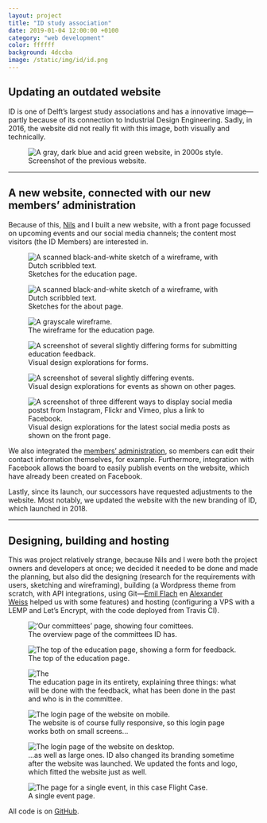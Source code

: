 ```yaml
---
layout: project
title: "ID study association"
date: 2019-01-04 12:00:00 +0100
category: "web development"
color: ffffff
background: 4dccba
image: /static/img/id/id.png
---
```


## Updating an outdated website

ID is one of Delft’s largest study associations and has a innovative image—partly because of its connection to Industrial Design Engineering. Sadly, in 2016, the website did not really fit with this image, both visually and technically.


<div class="project__picture-group project__picture-group--light">
  <figure class="project__picture">
    <img class="project__image" alt="A gray, dark blue and acid green website, in 2000s style."
      srcset="/static/img/id/id.tudelft.nl.png 1x,
        /static/img/id/id.tudelft.nl@2x.png 2x"
      src="/static/img/id/id.tudelft.nl.png">
    <figcaption class="project__caption">
      Screenshot of the previous website.
    </figcaption>
  </figure>
</div>


---

## A new website, connected with our new members’ administration

Because of this, [Nils](https://nilswesthoff.com/) and I built a new website, with a front page focussed on upcoming events and our social media channels; the content most visitors (the ID Members) are interested in.


<div class="project__picture-group">

  <figure class="project__picture">
    <img class="project__image" alt="A scanned black-and-white sketch of a wireframe, with Dutch scribbled text."
      srcset="/static/img/id/sketches-1.png 1x,
        /static/img/id/sketches-1.png 2x"
      src="/static/img/id/sketches-1.png">
    <figcaption class="project__caption">
      Sketches for the education page.
    </figcaption>
  </figure>

  <figure class="project__picture">
    <img class="project__image" alt="A scanned black-and-white sketch of a wireframe, with Dutch scribbled text."
      srcset="/static/img/id/sketches-2.png 1x,
        /static/img/id/sketches-2.png 2x"
      src="/static/img/id/sketches-2.png">
    <figcaption class="project__caption">
      Sketches for the about page.
    </figcaption>
  </figure>

  <figure class="project__picture">
    <img class="project__image" alt="A grayscale wireframe."
      srcset="/static/img/id/wireframe.png 1x,
        /static/img/id/wireframe@2x.png 2x"
      src="/static/img/id/wireframe.png">
    <figcaption class="project__caption">
      The wireframe for the education page.
    </figcaption>
  </figure>

  <figure class="project__picture">
    <img class="project__image" alt="A screenshot of several slightly differing forms for submitting education feedback."
      srcset="/static/img/id/design-explorations-form.png 1x,
        /static/img/id/design-explorations-form.png 2x"
      src="/static/img/id/design-explorations-form.png">
    <figcaption class="project__caption">
      Visual design explorations for forms.
    </figcaption>
  </figure>

  <figure class="project__picture">
    <img class="project__image" alt="A screenshot of several slightly differing events."
      srcset="/static/img/id/design-explorations-events.png 1x,
        /static/img/id/design-explorations-events.png 2x"
      src="/static/img/id/design-explorations-events.png">
    <figcaption class="project__caption">
      Visual design explorations for events as shown on other pages.
    </figcaption>
  </figure>

  <figure class="project__picture">
    <img class="project__image" alt="A screenshot of three different ways to display social media postst from Instagram, Flickr and Vimeo, plus a link to Facebook."
      srcset="/static/img/id/design-explorations-social-media.png 1x,
        /static/img/id/design-explorations-social-media@2x.png 2x"
      src="/static/img/id/design-explorations-social-media.png">
    <figcaption class="project__caption">
      Visual design explorations for the latest social media posts as shown on the front page.
    </figcaption>
  </figure>

</div>


We also integrated the [members’ administration](http://moeilijkedingen.nl/lassie), so members can edit their contact information themselves, for example. Furthermore, integration with Facebook allows the board to easily publish events on the website, which have already been created on Facebook.

Lastly, since its launch, our successors have requested adjustments to the website. Most notably, we updated the website with the new branding of ID, which launched in 2018.

---

## Designing, building and hosting

This was project relatively strange, because Nils and I were both the project owners and developers at once; we decided it needed to be done and made the planning, but also did the designing (research for the requirements with users, sketching and wireframing), building (a Wordpress theme from scratch, with API integrations, using Git—[Emil Flach](http://emilflach.com/) en [Alexander Weiss](http://www.alexanderweiss.nl/) helped us with some features) and hosting (configuring a VPS with a LEMP and Let’s Encrypt, with the code deployed from Travis CI).

<div class="project__picture-group">

  <figure class="project__picture">
    <img class="project__image" alt="‘Our committees’ page, showing four comittees."
      srcset="/static/img/id/committees.png 1x,
        /static/img/id/committees@2x.png 2x"
      src="/static/img/id/committees.png">
    <figcaption class="project__caption">
      The overview page of the committees ID has.
    </figcaption>
  </figure>

  <figure class="project__picture">
    <img class="project__image" alt="The top of the education page, showing a form for feedback."
      srcset="/static/img/id/education.png 1x,
        /static/img/id/education@2x.png 2x"
      src="/static/img/id/education.png">
    <figcaption class="project__caption">
      The top of the education page.
    </figcaption>
  </figure>

  <figure class="project__picture">
    <img class="project__image" alt="The"
      srcset="/static/img/id/education-full.png 1x,
        /static/img/id/education-full@2x.png 2x"
      src="/static/img/id/education-full.png">
    <figcaption class="project__caption">
      The education page in its entirety, explaining three things: what will be done with the feedback, what has been done in the past and who is in the committee.
    </figcaption>
  </figure>

  <figure class="project__picture">
    <img class="project__image" alt="The login page of the website on mobile."
      srcset="/static/img/id/login-mobile.png 1x,
        /static/img/id/login-mobile@2x.png 2x"
      src="/static/img/id/login-mobile.png">
    <figcaption class="project__caption">
      The website is of course fully responsive, so this login page works both on small screens...
    </figcaption>
  </figure>

  <figure class="project__picture">
    <img class="project__image" alt="The login page of the website on desktop."
      srcset="/static/img/id/login-desktop.png 1x,
        /static/img/id/login-desktop@2x.png 2x"
      src="/static/img/id/login-desktop.png">
    <figcaption class="project__caption">
      ...as well as large ones. ID also changed its branding sometime after the website was launched. We updated the fonts and logo, which fitted the website just as well.
    </figcaption>
  </figure>

  <figure class="project__picture">
    <img class="project__image" alt="The page for a single event, in this case Flight Case."
      srcset="/static/img/id/event-page.png 1x,
        /static/img/id/event-page@2x.png 2x"
      src="/static/img/id/event-page.png">
    <figcaption class="project__caption">
      A single event page.
    </figcaption>
  </figure>

</div>


All code is on [GitHub](http://github.com/studieverenigingid/i.d-Website).
